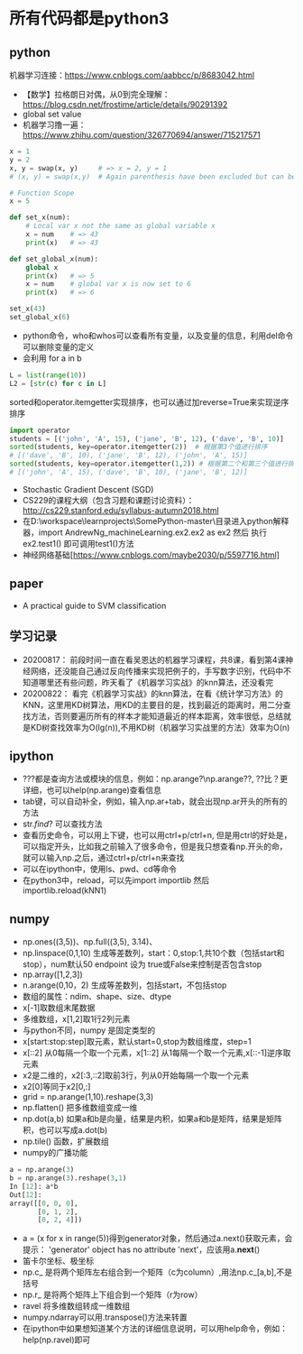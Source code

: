 # 所有代码都是python3
## python
  机器学习连接：https://www.cnblogs.com/aabbcc/p/8683042.html
- 【数学】拉格朗日对偶，从0到完全理解：https://blog.csdn.net/frostime/article/details/90291392
- global set value
- 机器学习撸一遍：https://www.zhihu.com/question/326770694/answer/715217571

```python
x = 1
y = 2
x, y = swap(x, y)     # => x = 2, y = 1
# (x, y) = swap(x,y)  # Again parenthesis have been excluded but can be included.

# Function Scope
x = 5

def set_x(num):
    # Local var x not the same as global variable x
    x = num    # => 43
    print(x)   # => 43

def set_global_x(num):
    global x
    print(x)   # => 5
    x = num    # global var x is now set to 6
    print(x)   # => 6

set_x(43)
set_global_x(6)
```
- python命令，who和whos可以查看所有变量，以及变量的信息，利用del命令可以删除变量的定义
- 会利用 for a in b
```python
L = list(range(10))
L2 = [str(c) for c in L]
```
sorted和operator.itemgetter实现排序，也可以通过加reverse=True来实现逆序排序
```python
import operator
students = [('john', 'A', 15), ('jane', 'B', 12), ('dave', 'B', 10)]
sorted(students, key=operator.itemgetter(2))  # 根据第3个值进行排序
# [('dave', 'B', 10), ('jane', 'B', 12), ('john', 'A', 15)]
sorted(students, key=operator.itemgetter(1,2)) # 根据第二个和第三个值进行排序
# [('john', 'A', 15), ('dave', 'B', 10), ('jane', 'B', 12)]
```
- Stochastic Gradient Descent (SGD)
- CS229的课程大纲（包含习题和课题讨论资料）：http://cs229.stanford.edu/syllabus-autumn2018.html
- 在D:\workspace\learnprojects\SomePython-master\目录进入python解释器，import AndrewNg_machineLearning.ex2.ex2 as ex2
然后 执行ex2.test1() 即可调用test1()方法
- 神经网络基础[https://www.cnblogs.com/maybe2030/p/5597716.html]

## paper
- A practical guide to SVM classification 

## 学习记录
- 20200817： 前段时间一直在看吴恩达的机器学习课程，共8课，看到第4课神经网络，还没能自己通过反向传播来实现把例子的，手写数字识别，代码中不知道哪里还有些问题，昨天看了《机器学习实战》的knn算法，还没看完
- 20200822： 看完《机器学习实战》的knn算法，在看《统计学习方法》的KNN，这里用KD树算法，用KD的主要目的是，找到最近的距离时，用二分查找方法，否则要遍历所有的样本才能知道最近的样本距离，效率很低，总结就是KD树查找效率为O(lg(n)),不用KD树（机器学习实战里的方法）效率为O(n)

## ipython
- ?\??都是查询方法或模块的信息，例如：np.arange?\np.arange??, ??比？更详细，也可以help(np.arange)查看信息
- tab键，可以自动补全，例如，输入np.ar+tab，就会出现np.ar开头的所有的方法
- str.*find*? 可以查找方法
- 查看历史命令，可以用上下键，也可以用ctrl+p/ctrl+n, 但是用ctrl的好处是，可以指定开头，比如我之前输入了很多命令，但是我只想查看np.开头的命，就可以输入np.之后，通过ctrl+p/ctrl+n来查找
- 可以在ipython中，使用ls、pwd、cd等命令
- 在python3中，reload，可以先import importlib 然后 importlib.reload(kNN1) 

## numpy
- np.ones((3,5))、np.full((3,5), 3.14)、
- np.linspace(0,1,10) 生成等差数列，start：0,stop:1,共10个数（包括start和stop），num默认50  endpoint 设为 true或False来控制是否包含stop
- np.array([1,2,3])
- n.arange(0,10，2) 生成等差数列，包括start，不包括stop
- 数组的属性：ndim、shape、size、dtype
- x[-1]取数组末尾数据
- 多维数组，x[1,2]取1行2列元素
- 与python不同，numpy 是固定类型的
- x[start:stop:step]取元素，默认start=0,stop为数组维度，step=1
- x[::2] 从0每隔一个取一个元素，x[1::2] 从1每隔一个取一个元素,x[::-1]逆序取元素
- x2是二维的，x2[:3,::2]取前3行，列从0开始每隔一个取一个元素
- x2[0]等同于x2[0,:]
- grid = np.arange(1,10).reshape(3,3)
- np.flatten() 把多维数组变成一维
- np.dot(a,b) 如果a和b是向量，结果是内积，如果a和b是矩阵，结果是矩阵积，也可以写成a.dot(b)
- np.tile() 函数，扩展数组
- numpy的广播功能
```python
a = np.arange(3)
b = np.arange(3).reshape(3,1)
In [12]: a*b
Out[12]:
array([[0, 0, 0],
       [0, 1, 2],
       [0, 2, 4]])
```
- a = (x for x in range(5))得到generator对象，然后通过a.next()获取元素，会提示： 'generator' object has no attribute 'next'，应该用a.__next__()
- 笛卡尔坐标、极坐标
- np.c_ 是将两个矩阵左右组合到一个矩阵（c为column）,用法np.c_[a,b],不是括号
- np.r_ 是将两个矩阵上下组合到一个矩阵（r为row）
- ravel 将多维数组转成一维数组
- numpy.ndarray可以用.transpose()方法来转置
- 在ipython中如果想知道某个方法的详细信息说明，可以用help命令，例如：help(np.ravel)即可
